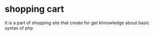 ﻿# shopping cart

 It is a part of shopping site that create for get khnowledge about basic syntax of php
